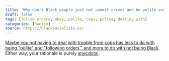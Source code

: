 ```yaml
---
title: "Why don't Black people just not commit crimes and be polite and follow orders when dealing with cops? Always seems to work for me."
draft: false
tags: [follow orders, obey, polite, cops, police, dealing with]
categories: [Racism]
source: https://blacksocialists.us/
---
```


[Maybe you not having to deal with trouble from cops has less to do with being "polite" and "following orders," and more to do with not being Black](https://eji.org/racial-justice/presumption-guilt). Either way, your rationale is purely [anecdotal](https://en.wikipedia.org/wiki/Anecdotal_evidence).

